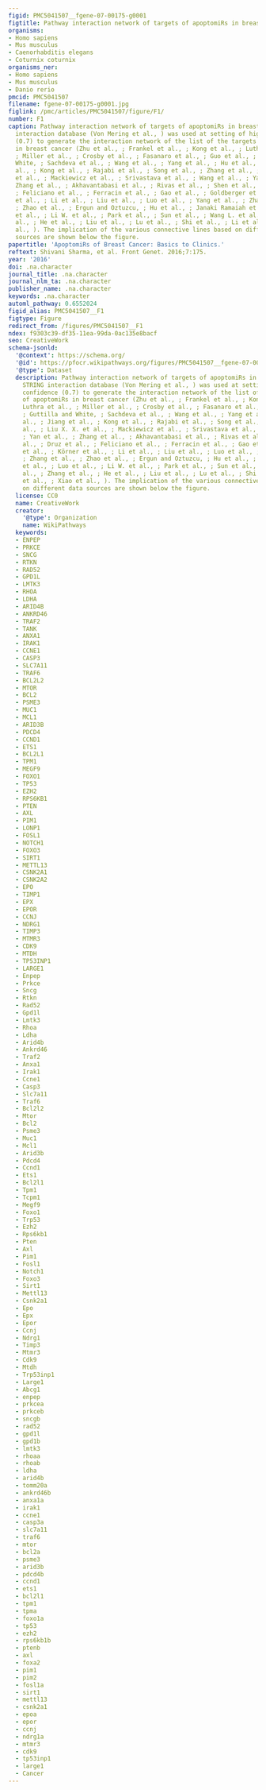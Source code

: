 ```yaml
---
figid: PMC5041507__fgene-07-00175-g0001
figtitle: Pathway interaction network of targets of apoptomiRs in breast cancer
organisms:
- Homo sapiens
- Mus musculus
- Caenorhabditis elegans
- Coturnix coturnix
organisms_ner:
- Homo sapiens
- Mus musculus
- Danio rerio
pmcid: PMC5041507
filename: fgene-07-00175-g0001.jpg
figlink: /pmc/articles/PMC5041507/figure/F1/
number: F1
caption: Pathway interaction network of targets of apoptomiRs in breast cancer. STRING
  interaction database (Von Mering et al., ) was used at setting of high confidence
  (0.7) to generate the interaction network of the list of the targets of apoptomiRs
  in breast cancer (Zhu et al., ; Frankel et al., ; Kong et al., ; Luthra et al.,
  ; Miller et al., ; Crosby et al., ; Fasanaro et al., ; Guo et al., ; Guttilla and
  White, ; Sachdeva et al., ; Wang et al., ; Yang et al., ; Hu et al., ; Jiang et
  al., ; Kong et al., ; Rajabi et al., ; Song et al., ; Zhang et al., ; Liu X. X.
  et al., ; Mackiewicz et al., ; Srivastava et al., ; Wang et al., ; Yan et al., ;
  Zhang et al., ; Akhavantabasi et al., ; Rivas et al., ; Shen et al., ; Druz et al.,
  ; Feliciano et al., ; Ferracin et al., ; Gao et al., ; Goldberger et al., ; Körner
  et al., ; Li et al., ; Liu et al., ; Luo et al., ; Yang et al., ; Zhang et al.,
  ; Zhao et al., ; Ergun and Oztuzcu, ; Hu et al., ; Janaki Ramaiah et al., ; Luo
  et al., ; Li W. et al., ; Park et al., ; Sun et al., ; Wang L. et al., ; Zhang et
  al., ; He et al., ; Liu et al., ; Lu et al., ; Shi et al., ; Li et al., ; Xiao et
  al., ). The implication of the various connective lines based on different data
  sources are shown below the figure.
papertitle: 'ApoptomiRs of Breast Cancer: Basics to Clinics.'
reftext: Shivani Sharma, et al. Front Genet. 2016;7:175.
year: '2016'
doi: .na.character
journal_title: .na.character
journal_nlm_ta: .na.character
publisher_name: .na.character
keywords: .na.character
automl_pathway: 0.6552024
figid_alias: PMC5041507__F1
figtype: Figure
redirect_from: /figures/PMC5041507__F1
ndex: f9303c39-df35-11ea-99da-0ac135e8bacf
seo: CreativeWork
schema-jsonld:
  '@context': https://schema.org/
  '@id': https://pfocr.wikipathways.org/figures/PMC5041507__fgene-07-00175-g0001.html
  '@type': Dataset
  description: Pathway interaction network of targets of apoptomiRs in breast cancer.
    STRING interaction database (Von Mering et al., ) was used at setting of high
    confidence (0.7) to generate the interaction network of the list of the targets
    of apoptomiRs in breast cancer (Zhu et al., ; Frankel et al., ; Kong et al., ;
    Luthra et al., ; Miller et al., ; Crosby et al., ; Fasanaro et al., ; Guo et al.,
    ; Guttilla and White, ; Sachdeva et al., ; Wang et al., ; Yang et al., ; Hu et
    al., ; Jiang et al., ; Kong et al., ; Rajabi et al., ; Song et al., ; Zhang et
    al., ; Liu X. X. et al., ; Mackiewicz et al., ; Srivastava et al., ; Wang et al.,
    ; Yan et al., ; Zhang et al., ; Akhavantabasi et al., ; Rivas et al., ; Shen et
    al., ; Druz et al., ; Feliciano et al., ; Ferracin et al., ; Gao et al., ; Goldberger
    et al., ; Körner et al., ; Li et al., ; Liu et al., ; Luo et al., ; Yang et al.,
    ; Zhang et al., ; Zhao et al., ; Ergun and Oztuzcu, ; Hu et al., ; Janaki Ramaiah
    et al., ; Luo et al., ; Li W. et al., ; Park et al., ; Sun et al., ; Wang L. et
    al., ; Zhang et al., ; He et al., ; Liu et al., ; Lu et al., ; Shi et al., ; Li
    et al., ; Xiao et al., ). The implication of the various connective lines based
    on different data sources are shown below the figure.
  license: CC0
  name: CreativeWork
  creator:
    '@type': Organization
    name: WikiPathways
  keywords:
  - ENPEP
  - PRKCE
  - SNCG
  - RTKN
  - RAD52
  - GPD1L
  - LMTK3
  - RHOA
  - LDHA
  - ARID4B
  - ANKRD46
  - TRAF2
  - TANK
  - ANXA1
  - IRAK1
  - CCNE1
  - CASP3
  - SLC7A11
  - TRAF6
  - BCL2L2
  - MTOR
  - BCL2
  - PSME3
  - MUC1
  - MCL1
  - ARID3B
  - PDCD4
  - CCND1
  - ETS1
  - BCL2L1
  - TPM1
  - MEGF9
  - FOXO1
  - TP53
  - EZH2
  - RPS6KB1
  - PTEN
  - AXL
  - PIM1
  - LONP1
  - FOSL1
  - NOTCH1
  - FOXO3
  - SIRT1
  - METTL13
  - CSNK2A1
  - CSNK2A2
  - EPO
  - TIMP1
  - EPX
  - EPOR
  - CCNJ
  - NDRG1
  - TIMP3
  - MTMR3
  - CDK9
  - MTDH
  - TP53INP1
  - LARGE1
  - Enpep
  - Prkce
  - Sncg
  - Rtkn
  - Rad52
  - Gpd1l
  - Lmtk3
  - Rhoa
  - Ldha
  - Arid4b
  - Ankrd46
  - Traf2
  - Anxa1
  - Irak1
  - Ccne1
  - Casp3
  - Slc7a11
  - Traf6
  - Bcl2l2
  - Mtor
  - Bcl2
  - Psme3
  - Muc1
  - Mcl1
  - Arid3b
  - Pdcd4
  - Ccnd1
  - Ets1
  - Bcl2l1
  - Tpm1
  - Tcpm1
  - Megf9
  - Foxo1
  - Trp53
  - Ezh2
  - Rps6kb1
  - Pten
  - Axl
  - Pim1
  - Fosl1
  - Notch1
  - Foxo3
  - Sirt1
  - Mettl13
  - Csnk2a1
  - Epo
  - Epx
  - Epor
  - Ccnj
  - Ndrg1
  - Timp3
  - Mtmr3
  - Cdk9
  - Mtdh
  - Trp53inp1
  - Large1
  - Abcg1
  - enpep
  - prkcea
  - prkceb
  - sncgb
  - rad52
  - gpd1l
  - gpd1b
  - lmtk3
  - rhoaa
  - rhoab
  - ldha
  - arid4b
  - tomm20a
  - ankrd46b
  - anxa1a
  - irak1
  - ccne1
  - casp3a
  - slc7a11
  - traf6
  - mtor
  - bcl2a
  - psme3
  - arid3b
  - pdcd4b
  - ccnd1
  - ets1
  - bcl2l1
  - tpm1
  - tpma
  - foxo1a
  - tp53
  - ezh2
  - rps6kb1b
  - ptenb
  - axl
  - foxa2
  - pim1
  - pim2
  - fosl1a
  - sirt1
  - mettl13
  - csnk2a1
  - epoa
  - epor
  - ccnj
  - ndrg1a
  - mtmr3
  - cdk9
  - tp53inp1
  - large1
  - Cancer
---
```

